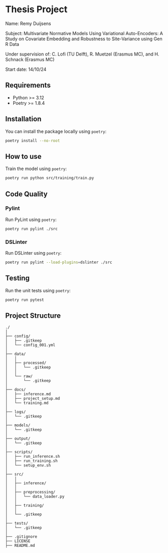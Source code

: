 # Thesis Project

Name: Remy Duijsens

Subject: Multivariate Normative Models Using Variational Auto-Encoders: A Study on Covariate Embedding and
Robustness to Site-Variance using Gen R Data

Under supervision of: C. Lofi (TU Delft), R. Muetzel (Erasmus MC), and H. Schnack (Erasmus MC)

Start date: 14/10/24

## Requirements
- Python >= 3.12
- Poetry >= 1.8.4

## Installation
You can install the package locally using `poetry`:

```bash
poetry install --no-root
```

## How to use
Train the model using `poetry`:

```bash
poetry run python src/training/train.py
```

## Code Quality
### Pylint

Run PyLint using `poetry`:
    
```bash
poetry run pylint ./src
```

### DSLinter

Run DSLinter using `poetry`:

```bash
poetry run pylint --load-plugins=dslinter ./src
```

## Testing
Run the unit tests using `poetry`:

```bash
poetry run pytest
```



## Project Structure
```
./
│
├── config/
│   ├── .gitkeep
│   └── config_001.yml
│
├── data/
│   │
│   ├── processed/
│   │   └── .gitkeep
│   │
│   └── raw/
│       └── .gitkeep
│
├── docs/
│   ├── inference.md
│   ├── project_setup.md
│   └── training.md
│
├── logs/
│   └── .gitkeep
│
├── models/
│   └── .gitkeep
│
├── output/
│   └── .gitkeep
│
├── scripts/
│   ├── run_inference.sh
│   ├── run_training.sh
│   └── setup_env.sh
│
├── src/
│   │
│   ├── inference/
│   │
│   ├── preprocessing/
│   │   └── data_loader.py
│   │
│   ├── training/
│   │
│   └── .gitkeep
│
├── tests/
│   └── .gitkeep
│
├── .gitignore
├── LICENSE
├── README.md
```

